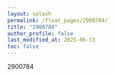 ```yaml
---
layout: splash
permalink: /float_pages/2900784/
title: "2900784"
author_profile: false
last_modified_at: 2025-06-13
toc: false
---
```

 
2900784
